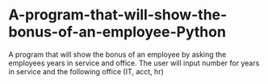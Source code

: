 # A-program-that-will-show-the-bonus-of-an-employee-Python
A program that will show the bonus of an employee by asking the employees years in service and office. The user will input number for years in service and the following office (IT, acct, hr)
